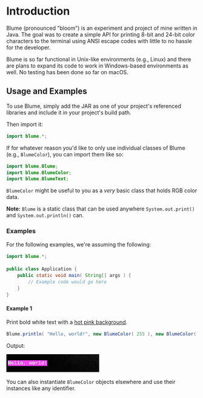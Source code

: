 # Introduction
Blume (pronounced "bloom") is an experiment and project of mine written in Java. The goal was to create a simple API for printing 8-bit and 24-bit color characters to the terminal using ANSI escape codes with little to no hassle for the developer.

Blume is so far functional in Unix-like environments (e.g., Linux) and there are plans to expand its code to work in Windows-based environments as well. No testing has been done so far on macOS.

## Usage and Examples
To use Blume, simply add the JAR as one of your project's referenced libraries and include it in your project's build path.

Then import it:
```java
import blume.*;
```

If for whatever reason you'd like to only use individual classes of Blume (e.g., `BlumeColor`), you can import them like so:
```java
import blume.Blume;
import blume.BlumeColor;
import blume.BlumeText;
```

`BlumeColor` might be useful to you as a _very_ basic class that holds RGB color data.

**Note:** `Blume` is a static class that can be used anywhere `System.out.print()` and `System.out.println()` can.

### Examples
For the following examples, we're assuming the following:
```java
import blume.*;

public class Application {
	public static void main( String[] args ) {
		// Example code would go here
	}
}
```

#### Example 1
Print bold white text with a [hot pink background](https://www.w3schools.com/colors/colors_picker.asp?color=f142f4).
```java
Blume.println( "Hello, world!", new BlumeColor( 255 ), new BlumeColor( 241, 66, 244 ), BlumeText.Attribute.Bold );
```
Output:

![Example 1](examples/example1.png)

You can also instantiate `BlumeColor` objects elsewhere and use their instances like any identifier.
```java
```
